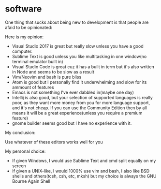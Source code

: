 # software 
 
One thing that sucks about being new to development is that people are afaid to be opinionated:
  
Here is my opinion:

- Visual Studio 2017 is great but really slow unless you have a good computer.
- Sublime Text is good unless you like multitasking in one window(no terminal emulator built in)
- Visual Studio Code is great cuz it has a built in term but it's also written in Node and seems to be slow as a result
- Vim/Neovim and bash is pure bliss
- Atom is good but I personally find it underwhelming and slow for its ammount of features
- Emacs is not something I've ever dabbled in(maybe one day)
- Intellij is also good, but your selection of supported languages is really poor, as they want more money from you for more
  language support, and it's not cheap. If you can use the Community Edition then by all means it will be a great experience(unless you     require a premium feature)
- gnome builder seems good but I have no experience with it.

My conclusion:

Use whatever of these editors works well for you

My personal choice:

- If given Windows, I would use Sublime Text and cmd split equally on my screen
- If given a UNIX-like, I would 1000% use vim and bash, I also like BSD shells and others(tcsh, csh, etc, mksh) but my choice
  is always the GNU Bourne Again Shell
